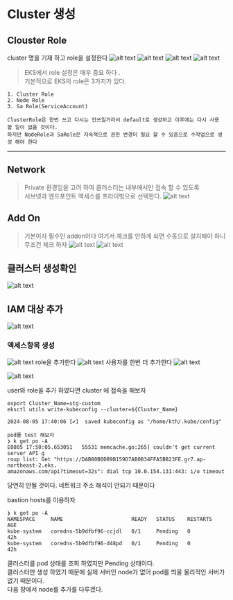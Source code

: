 # Cluster 생성
## Clouster Role
cluster 명을 기재 하고 role을 설정한다 
![alt text](image.png)
![alt text](image-1.png)
![alt text](image-2.png)
![alt text](image-3.png)
> EKS에서 role 설정은 매우 중요 하다 . \
> 기본적으로 EKS의 role은 3가지가 있다. 
```
1. Cluster Role  
2. Node Role
3. Sa Role(ServiceAccount)
 
ClusterRole은 한번 쓰고 다시는 안쓰일거라서 default로 생성하고 이후에는 다시 사용 할 일이 없을 것이다. 
하지만 NodeRole과 SaRole은 지속적으로 권한 변경이 필요 할 수 있음으로 수작업으로 생성 해야 한다
```

---
## Network
> Private 환경임을 고려 하여 클러스터는 내부에서만 접속 할 수 있도록 \
> 서브넷과 엔드포인트 엑세스를 프라이빗으로 선택한다.
![alt text](image-4.png)

## Add On
> 기본이자 필수인  addon이다 여기서 체크를 안하게 되면 수동으로 설치해야 하니 무조건 체크 하자
![alt text](image-5.png)
![alt text](image-6.png)

## 클러스터 생성확인
![alt text](image-9.png)

## IAM 대상 추가
![alt text](image-11.png)

### 엑세스항목 생성
![alt text](image-14.png)
role을 추가한다
![alt text](image-15.png)
사용자를 한번 더 추가한다
![alt text](image-16.png)


![alt text](image-17.png)


user와 role을 추가 하였다면 cluster 에 접속을 해보자
``` 
export Cluster_Name=stg-custom
eksctl utils write-kubeconfig --cluster=${Cluster_Name}

2024-08-05 17:40:06 [✔]  saved kubeconfig as "/home/kth/.kube/config"

pod를 test 해보자
❯ k get po -A
E0805 17:50:05.653051   55531 memcache.go:265] couldn't get current server API g
roup list: Get "https://DAB80B0DB9B159D7AB0B34FFA5BB23FE.gr7.ap-northeast-2.eks.
amazonaws.com/api?timeout=32s": dial tcp 10.0.154.131:443: i/o timeout

```

당연히 안될 것이다. 네트워크 주소 해석이 안되기 때문이다

bastion hosts를 이용하자

```
❯ k get po -A
NAMESPACE     NAME                      READY   STATUS    RESTARTS   AGE
kube-system   coredns-5b9dfbf96-ccjdl   0/1     Pending   0          42h
kube-system   coredns-5b9dfbf96-d48pd   0/1     Pending   0          42h
```


클러스터를 pod 상태를 조회 하였지만 Pending 상태이다. \
클러스터만 생성 하였기 때문에 실제 서버인 node가 없어 pod를 띄울 물리적인 서버가 없기 때문이다. \
다음 장에서  node를 추가를 다루겠다.
